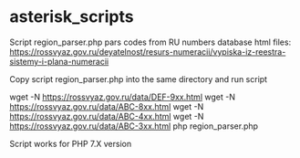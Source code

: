# asterisk_scripts

Script region_parser.php pars codes from RU numbers database html files: https://rossvyaz.gov.ru/deyatelnost/resurs-numeracii/vypiska-iz-reestra-sistemy-i-plana-numeracii

Copy script region_parser.php into the same directory and run script

wget -N https://rossvyaz.gov.ru/data/DEF-9xx.html
wget -N https://rossvyaz.gov.ru/data/ABC-8xx.html
wget -N https://rossvyaz.gov.ru/data/ABC-4xx.html
wget -N https://rossvyaz.gov.ru/data/ABC-3xx.html
php region_parser.php

Script works for PHP 7.X version

